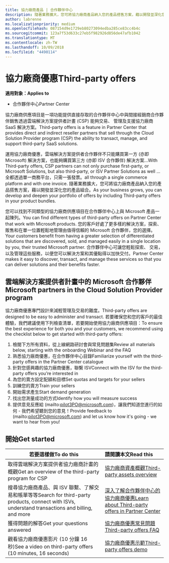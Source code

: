 ```yaml
---
title: 協力廠商產品 | 合作夥伴中心
description: 隨著業務擴大，您可將協力廠商產品納入您的產品搭售方案，藉以開發並深化您的產品組合。
author: labrenne
ms.localizationpriority: medium
ms.openlocfilehash: 087154d9e1729eb80273094edba285ce83cc4b4c
ms.sourcegitcommit: 123a7f53d633c27eb5f982926d856de47afb1042
ms.translationtype: MT
ms.contentlocale: zh-TW
ms.lasthandoff: 10/09/2018
ms.locfileid: "4490114"
---
```

# <a name="third-party-offers"></a><span data-ttu-id="a82eb-103">協力廠商優惠</span><span class="sxs-lookup"><span data-stu-id="a82eb-103">Third-party offers</span></span> 

**<span data-ttu-id="a82eb-104">適用對象：</span><span class="sxs-lookup"><span data-stu-id="a82eb-104">Applies to</span></span>**

- <span data-ttu-id="a82eb-105">合作夥伴中心</span><span class="sxs-lookup"><span data-stu-id="a82eb-105">Partner Center</span></span>

<span data-ttu-id="a82eb-106">協力廠商供應項目是一項功能提供直接存取的合作夥伴中心中與間接經銷商合作夥伴銷售透過雲端解決方案提供者計畫 (CSP) 能夠交易、 管理及支援協力廠商 SaaS 解決方案。</span><span class="sxs-lookup"><span data-stu-id="a82eb-106">Third-party offers is a feature in Partner Center that provides direct and indirect reseller partners that sell through the Cloud Solution Provider program (CSP) the ability to transact, manage, and support third-party SaaS solutions.</span></span>  

<span data-ttu-id="a82eb-107">運用協力廠商優惠，雲端解決方案提供者合作夥伴不只能購買第一方 (亦即 Microsoft) 解決方案，也能夠購買第三方 (亦即 ISV 合作夥伴) 解決方案...</span><span class="sxs-lookup"><span data-stu-id="a82eb-107">With Third-party offers, CSP partners can not only purchase first-party, or Microsoft Solutions, but also third-party, or ISV Partner Solutions as well …</span></span> <span data-ttu-id="a82eb-108">全都透過單一商務平台，只需一張發票。</span><span class="sxs-lookup"><span data-stu-id="a82eb-108">all through a single commerce platform and with one invoice.</span></span>  <span data-ttu-id="a82eb-109">隨著業務擴大，您可將協力廠商產品納入您的產品搭售方案，藉以開發並深化您的產品組合。</span><span class="sxs-lookup"><span data-stu-id="a82eb-109">As your business grows, you can develop and deepen your portfolio of offers by including Third-party offers in your product bundles.</span></span> 

<span data-ttu-id="a82eb-110">您可以找到不同類型的協力廠商供應項目在合作夥伴中心上與 Microsoft 產品一起陳列。</span><span class="sxs-lookup"><span data-stu-id="a82eb-110">You can find different types of third-party offers on Partner Center that work with Microsoft products.</span></span> <span data-ttu-id="a82eb-111">您的客戶好處了更多樣的解決方案，探索、 販售和在單一位置輕鬆地管理由值得信賴的 Microsoft 合作夥伴，您的選擇。</span><span class="sxs-lookup"><span data-stu-id="a82eb-111">Your customers benefit from having a greater selection of differentiated solutions that are discovered, sold, and managed easily in a single location by you, their trusted Microsoft partner.</span></span> <span data-ttu-id="a82eb-112">合作夥伴中心可讓您輕鬆探索、 交易，以及管理這些服務，以便您可以解決方案和其優點得以加快交付。</span><span class="sxs-lookup"><span data-stu-id="a82eb-112">Partner Center makes it easy to discover, transact, and manage these services so that you can deliver solutions and their benefits faster.</span></span>

## <a name="microsoft-partners-in-the-cloud-solution-provider-program"></a><span data-ttu-id="a82eb-113">雲端解決方案提供者計畫中的 Microsoft 合作夥伴</span><span class="sxs-lookup"><span data-stu-id="a82eb-113">Microsoft partners in the Cloud Solution Provider program</span></span>

<span data-ttu-id="a82eb-114">協力廠商優惠專門設計來減輕管理及交易的難度。</span><span class="sxs-lookup"><span data-stu-id="a82eb-114">Third-party offers are designed to be easy to administer and transact.</span></span> <span data-ttu-id="a82eb-115">若要確保您和您的客戶的最佳體驗，我們建議使用下列檢查清單，若要開始使用協力廠商供應項目：</span><span class="sxs-lookup"><span data-stu-id="a82eb-115">To ensure the best experience for both you and your customers, we recommend using the checklist below to get started with third-party offers:</span></span>

1. <span data-ttu-id="a82eb-116">檢閱下方所有資料，從上線網路研討會與常見問題集</span><span class="sxs-lookup"><span data-stu-id="a82eb-116">Review all materials below, starting with the onboarding Webinar and the FAQ</span></span>
2. <span data-ttu-id="a82eb-117">熟悉協力廠商優惠，在合作夥伴中心目錄</span><span class="sxs-lookup"><span data-stu-id="a82eb-117">Familiarize yourself with the third-party offers in the Partner Center catalogue</span></span>
3. <span data-ttu-id="a82eb-118">針對您感興趣的協力廠商優惠，聯繫 ISV</span><span class="sxs-lookup"><span data-stu-id="a82eb-118">Connect with the ISV for the third-party offers you’re interested in</span></span>
4. <span data-ttu-id="a82eb-119">為您的賣方設定配額和目標</span><span class="sxs-lookup"><span data-stu-id="a82eb-119">Set quotas and targets for your sellers</span></span>
5. <span data-ttu-id="a82eb-120">訓練您的賣方</span><span class="sxs-lookup"><span data-stu-id="a82eb-120">Train your sellers</span></span>
6. <span data-ttu-id="a82eb-121">開始需求產生</span><span class="sxs-lookup"><span data-stu-id="a82eb-121">Start demand generation</span></span>
7. <span data-ttu-id="a82eb-122">找出您測量成功的方式</span><span class="sxs-lookup"><span data-stu-id="a82eb-122">Identify how you will measure success</span></span>
8. <span data-ttu-id="a82eb-123">提供意見反應給 (mailto:pilot3PO@microsoft.com)，讓我們知道您進行的如何 - 我們希望聽到您的意見！</span><span class="sxs-lookup"><span data-stu-id="a82eb-123">Provide feedback to (mailto:pilot3PO@microsoft.com) and let us know how it's going - we want to hear from you!</span></span>

## <a name="get-started"></a><span data-ttu-id="a82eb-124">開始</span><span class="sxs-lookup"><span data-stu-id="a82eb-124">Get started</span></span> 

|**<span data-ttu-id="a82eb-125">若要這樣做</span><span class="sxs-lookup"><span data-stu-id="a82eb-125">To do this</span></span>**   |**<span data-ttu-id="a82eb-126">請閱讀本文</span><span class="sxs-lookup"><span data-stu-id="a82eb-126">Read this</span></span>**   |
|------------------|:--------------------|
|<span data-ttu-id="a82eb-127">取得雲端解決方案提供者協力廠商計畫的概觀</span><span class="sxs-lookup"><span data-stu-id="a82eb-127">Get an overview of the third-party program for CSP</span></span>  |[<span data-ttu-id="a82eb-128">協力廠商資產概觀</span><span class="sxs-lookup"><span data-stu-id="a82eb-128">Third-party assets overview</span></span>]( http://assetsprod.microsoft.com/mpn/third-party-offers-overview.pptx)|
|<span data-ttu-id="a82eb-129">搜尋協力廠商產品、與 ISV 聯繫、了解交易和帳單等等</span><span class="sxs-lookup"><span data-stu-id="a82eb-129">Search for third-party products, connect with ISVs, understand transactions and billing, and more</span></span>| [<span data-ttu-id="a82eb-130">深入了解合作夥伴中心的協力廠商優惠</span><span class="sxs-lookup"><span data-stu-id="a82eb-130">Learn about Third-party offers in Partner Center</span></span>](third-party-help.md) |
|<span data-ttu-id="a82eb-131">獲得問題的解答</span><span class="sxs-lookup"><span data-stu-id="a82eb-131">Get your questions answered</span></span>| [<span data-ttu-id="a82eb-132">協力廠商優惠常見問題</span><span class="sxs-lookup"><span data-stu-id="a82eb-132">Third-party offers FAQ</span></span>](http://assetsprod.microsoft.com/mpn/third-party-offers-faq.docx) |
|<span data-ttu-id="a82eb-133">觀看協力廠商優惠影片 (10 分鐘 16 秒)</span><span class="sxs-lookup"><span data-stu-id="a82eb-133">See a video on third-party offers (10 minutes, 16 seconds)</span></span>   |[<span data-ttu-id="a82eb-134">協力廠商優惠示範</span><span class="sxs-lookup"><span data-stu-id="a82eb-134">Third-party offers demo</span></span>](http://assetsprod.microsoft.com/mpn/third-party-offers-demo.wma)|


